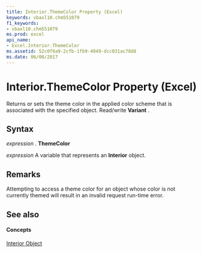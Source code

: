 ```yaml
---
title: Interior.ThemeColor Property (Excel)
keywords: vbaxl10.chm551079
f1_keywords:
- vbaxl10.chm551079
ms.prod: excel
api_name:
- Excel.Interior.ThemeColor
ms.assetid: 52c0f8a9-2cfb-1fb9-4949-dcc031ac78d8
ms.date: 06/08/2017
---
```



# Interior.ThemeColor Property (Excel)

Returns or sets the theme color in the applied color scheme that is associated with the specified object. Read/write  **Variant** .


## Syntax

 _expression_ . **ThemeColor**

 _expression_ A variable that represents an **Interior** object.


## Remarks

Attempting to access a theme color for an object whose color is not currently themed will result in an invalid request run-time error.


## See also


#### Concepts


[Interior Object](Excel.Interior(objec).md)

